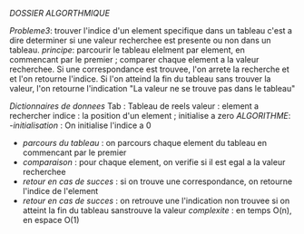 *DOSSIER ALGORTHMIQUE*

*Probleme3*: trouver l'indice d'un element specifique dans un tableau c'est a dire determiner si une valeur recherchee est presente ou non dans un tableau.
*principe*: parcourir le tableau elelment par element, en commencant par le premier ; comparer chaque element a la valeur recherchee. Si une correspondance est trouvee, l'on arrete la recherche et
et l'on retourne l'indice. Si l'on atteind la fin du tableau sans trouver la valeur, l'on retourne l'indication "La valeur ne se trouve pas dans le tableau"

*Dictionnaires de donnees*
Tab : Tableau de reels
valeur : element a rechercher
indice : la position d'un element ; initialise a zero
*ALGORITHME*: 
-*initialisation* : On initialise l'indice a 0
- *parcours du tableau* : on parcours chaque element du tableau en commencant par le premier
- *comparaison* : pour chaque element, on verifie si il est egal a la valeur recherchee
- *retour en cas de succes* : si on trouve une correspondance, on retourne l'indice de l'element
- *retour en cas de succes* : on retrouve une l'indication non trouvee si on atteint la fin du tableau sanstrouve la valeur
  *complexite* : en temps O(n), en espace O(1)
